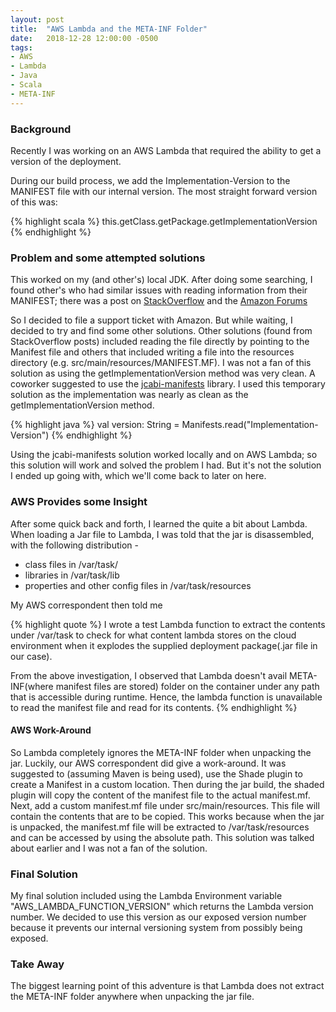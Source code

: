 ```yaml
---
layout: post
title:  "AWS Lambda and the META-INF Folder"
date:   2018-12-28 12:00:00 -0500
tags:
- AWS
- Lambda
- Java
- Scala
- META-INF
---
```


### Background
Recently I was working on an AWS Lambda that required the ability to get a version of the deployment.

During our build process, we add the Implementation-Version to the MANIFEST file with our internal version.  The most straight forward version of this was:

{% highlight scala %}
this.getClass.getPackage.getImplementationVersion
{% endhighlight %}

### Problem and some attempted solutions
This worked on my (and other's) local JDK.  After doing some searching, I found other's who had similar issues with reading information from their MANIFEST; there was a post on [StackOverflow](https://stackoverflow.com/questions/35639561/aws-lambda-access-to-meta-inf-manifest-mf) and the [Amazon Forums](https://forums.aws.amazon.com/thread.jspa?threadID=226233)

So I decided to file a support ticket with Amazon.  But while waiting, I decided to try and find some other solutions. Other solutions (found from StackOverflow posts) included reading the file directly by pointing to the Manifest file and others that included writing a file into the resources directory (e.g. src/main/resources/MANIFEST.MF).  I was not a fan of this solution as using the getImplementationVersion method was very clean.  A coworker suggested to use the [jcabi-manifests](https://manifests.jcabi.com/) library.  I used this temporary solution as the implementation was nearly as clean as the getImplementationVersion method.

{% highlight java %}
val version: String = Manifests.read("Implementation-Version")
{% endhighlight %}

Using the jcabi-manifests solution worked locally and on AWS Lambda; so this solution will work and solved the problem I had.  But it's not the solution I ended up going with, which we'll come back to later on here.

### AWS Provides some Insight
After some quick back and forth, I learned the quite a bit about Lambda.  When loading a Jar file to Lambda, I was told that the jar is disassembled, with the following distribution -

- class files in /var/task/<package>
- libraries in /var/task/lib
- properties and other config files in /var/task/resources

My AWS correspondent then told me

{% highlight quote %}
I wrote a test Lambda function to extract the contents under /var/task 
to check for what content lambda stores on the cloud environment when 
it explodes the supplied deployment package(.jar file in our case).

From the above investigation, I observed that Lambda doesn't avail 
META-INF(where manifest files are stored) folder on the container under 
any path that is accessible during runtime. Hence, the lambda function 
is unavailable to read the manifest file and read for its contents.
{% endhighlight %}

#### AWS Work-Around
So Lambda completely ignores the META-INF folder when unpacking the jar.  Luckily, our AWS correspondent did give a work-around. It was suggested to (assuming Maven is being used), use the Shade plugin to create a Manifest in a custom location. Then during the jar build, the shaded plugin will copy the content of the manifest file to the actual manifest.mf. Next, add a custom manifest.mf file under src/main/resources. This file will contain the contents that are to be copied.  This works because when the jar is unpacked, the manifest.mf file will be extracted to /var/task/resources and can be accessed by using the absolute path.  This solution was talked about earlier and I was not a fan of the solution.

### Final Solution
My final solution included using the Lambda Environment variable "AWS_LAMBDA_FUNCTION_VERSION" which returns the Lambda version number.  We decided to use this version as our exposed version number because it prevents our internal versioning system from possibly being exposed.

### Take Away
The biggest learning point of this adventure is that Lambda does not extract the META-INF folder anywhere when unpacking the jar file.
